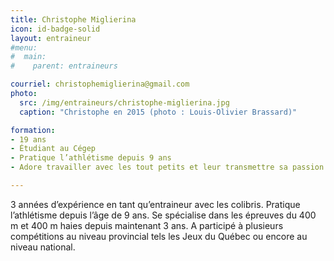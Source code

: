 ```yaml
---
title: Christophe Miglierina
icon: id-badge-solid
layout: entraineur
#menu:
#  main:
#    parent: entraineurs

courriel: christophemiglierina@gmail.com
photo:
  src: /img/entraineurs/christophe-miglierina.jpg
  caption: "Christophe en 2015 (photo : Louis-Olivier Brassard)"

formation:
- 19 ans
- Étudiant au Cégep
- Pratique l’athlétisme depuis 9 ans
- Adore travailler avec les tout petits et leur transmettre sa passion pour ce sport

---
```


3 années d’expérience en tant qu’entraineur avec les colibris. Pratique l’athlétisme depuis l’âge de 9 ans. Se spécialise dans les épreuves du 400 m et 400 m haies depuis maintenant 3 ans. A participé à plusieurs compétitions au niveau provincial tels les Jeux du Québec ou encore au niveau national.
